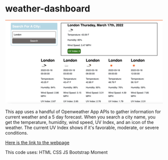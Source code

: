 # weather-dashboard

 <img src="assets/weather-dashboard.png" alt="weather dashboard" width="1206" />

This app uses a handful of Openweather App APIs to gather information for current weather and a 5 day forecast.  When you search a city name, you get the temperature, humidity, wind speed, UV Index, and an icon of the weather.  The current UV Index shows if it's favorable, moderate, or severe conditions. 

<a href="https://sacylkowski.github.io/weather-dashboard/">Here is the link to the webpage</a>

This code uses:
HTML
CSS
JS
Bootstrap
Moment
